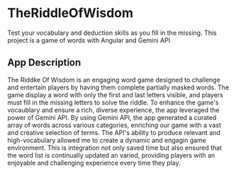 # TheRiddleOfWisdom
Test your vocabulary and deduction skills as you fill in the missing.
This project is a game of words with Angular and Gemini API

## App Description

The Riddke Of Wisdom is an engaging word game designed to challenge and entertain players by having them complete partially masked words. The game display a word with only the first and last letters visible, and players must fill in the missing letters to solve the riddle. 
To enhance the game's vocaublary and ensure a rich, diverse experience, the app leveraged the power of  Gemini API. By using Gemini API, the app generated a curated array of words across various categories, enriching our game with a vast and creative selection of terms. The API's ability to produce relevant and high-vocabulary allowed me to create a dynamic and engagin game environment.
This is integration not only saved time but also ensured that the word list is continually updated an varied, providing players with an enjoyable and challenging experience every time they play.
